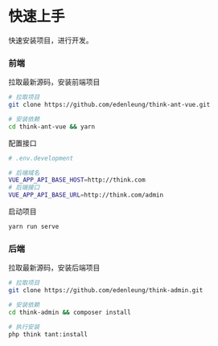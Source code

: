 # 快速上手
快速安装项目，进行开发。

### 前端
拉取最新源码，安装前端项目
```bash
# 拉取项目
git clone https://github.com/edenleung/think-ant-vue.git

# 安装依赖
cd think-ant-vue && yarn
```

配置接口
```bash
# .env.development

# 后端域名
VUE_APP_API_BASE_HOST=http://think.com
# 后端接口
VUE_APP_API_BASE_URL=http://think.com/admin

```

启动项目
```bash
yarn run serve
```

### 后端
拉取最新源码，安装后端项目
```bash
# 拉取项目
git clone https://github.com/edenleung/think-admin.git

# 安装依赖
cd think-admin && composer install

# 执行安装
php think tant:install
```

